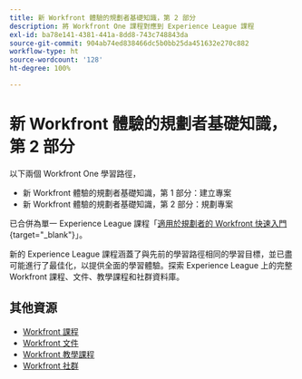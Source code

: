 ```yaml
---
title: 新 Workfront 體驗的規劃者基礎知識，第 2 部分
description: 將 Workfront One 課程對應到 Experience League 課程
exl-id: ba78e141-4381-441a-8dd8-743c748843da
source-git-commit: 904ab74ed838466dc5b0bb25da451632e270c882
workflow-type: ht
source-wordcount: '128'
ht-degree: 100%

---
```


# 新 Workfront 體驗的規劃者基礎知識，第 2 部分

以下兩個 Workfront One 學習路徑，

* 新 Workfront 體驗的規劃者基礎知識，第 1 部分：建立專案
* 新 Workfront 體驗的規劃者基礎知識，第 2 部分：規劃專案

已合併為單一 Experience League 課程「[適用於規劃者的 Workfront 快速入門](https://experienceleague.adobe.com/?recommended=Workfront-U-1-2022.1.planners){target="_blank"}」。

新的 Experience League 課程涵蓋了與先前的學習路徑相同的學習目標，並已盡可能進行了最佳化，以提供全面的學習體驗。探索 Experience League 上的完整 Workfront 課程、文件、教學課程和社群資料庫。

## 其他資源

* [Workfront 課程](https://experienceleague.adobe.com/?lang=en&amp;Solution=Workfront#courses)
* [Workfront 文件](https://experienceleague.adobe.com/docs/workfront.html)
* [Workfront 教學課程](https://experienceleague.adobe.com/docs/workfront-learn/tutorials-workfront/home.html)
* [Workfront 社群](https://experienceleaguecommunities.adobe.com/t5/workfront/ct-p/workfront)
